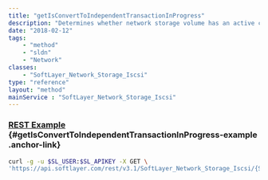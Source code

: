 ```yaml
---
title: "getIsConvertToIndependentTransactionInProgress"
description: "Determines whether network storage volume has an active convert dependent clone to Independent transaction."
date: "2018-02-12"
tags:
    - "method"
    - "sldn"
    - "Network"
classes:
    - "SoftLayer_Network_Storage_Iscsi"
type: "reference"
layout: "method"
mainService : "SoftLayer_Network_Storage_Iscsi"
---
```


### [REST Example](#getIsConvertToIndependentTransactionInProgress-example) <a href="/article/rest/"><i class="fas fa-question"></i></a> {#getIsConvertToIndependentTransactionInProgress-example .anchor-link} 
```bash
curl -g -u $SL_USER:$SL_APIKEY -X GET \
'https://api.softlayer.com/rest/v3.1/SoftLayer_Network_Storage_Iscsi/{SoftLayer_Network_Storage_IscsiID}/getIsConvertToIndependentTransactionInProgress'
```
